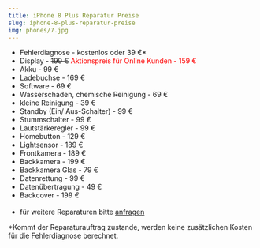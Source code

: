 ```yaml
---
title: iPhone 8 Plus Reparatur Preise
slug: iphone-8-plus-reparatur-preise
img: phones/7.jpg
---
```


- Fehlerdiagnose - kostenlos oder 39 €*
- Display - <s>199 €</s> <font color=red> Aktionspreis für Online Kunden - 159 €</font>
- Akku - 99 €
- Ladebuchse - 169 €
- Software - 69 €
- Wasserschaden, chemische Reinigung - 69 €
- kleine Reinigung - 39 €
- Standby (Ein/ Aus-Schalter) - 99 €
- Stummschalter - 99 €
- Lautstärkeregler - 99 €
- Homebutton - 129 €
- Lightsensor - 189 €
- Frontkamera - 189 €
- Backkamera - 199 €
- Backkamera Glas - 79 €
- Datenrettung - 99 €
- Datenübertragung - 49 €
- Backcover - 199 €<br><br>
- für weitere Reparaturen bitte <a href="/kontakt">anfragen</a>

*Kommt der Reparaturauftrag zustande, werden keine zusätzlichen Kosten für die Fehlerdiagnose berechnet.
